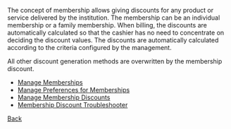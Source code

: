 The concept of membership allows giving discounts for any product or service delivered by the institution. 
The membership can be an individual membership or a family membership.
When billing, the discounts are automatically calculated so that the cashier has no need to concentrate on deciding the discount values. The discounts are automatically calculated according to the criteria configured by the management.

All other discount generation methods are overwritten by the membership discount.

* [Manage Memberships](https://github.com/hmislk/hmis/wiki/Manage-Memberships)
* [Manage Preferences for Memberships](https://github.com/hmislk/hmis/wiki/Manage-Preferences-for-Memberships)
* [Manage Membership Discounts](https://github.com/hmislk/hmis/wiki/Manage-Membership-Discounts)
* [Membership Discount Troubleshooter](https://github.com/hmislk/hmis/wiki/Membership-Discount-Troubleshooter)



[Back](https://github.com/hmislk/hmis/wiki)

